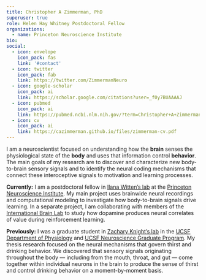 ```yaml
---
title: Christopher A Zimmerman, PhD
superuser: true
role: Helen Hay Whitney Postdoctoral Fellow
organizations:
  - name: Princeton Neuroscience Institute
bio:
social:
  - icon: envelope
    icon_pack: fas
    link: '#contact'
  - icon: twitter
    icon_pack: fab
    link: https://twitter.com/ZimmermanNeuro
  - icon: google-scholar
    icon_pack: ai
    link: https://scholar.google.com/citations?user=_f0y7BUAAAAJ
  - icon: pubmed
    icon_pack: ai
    link: https://pubmed.ncbi.nlm.nih.gov/?term=Christopher+A+Zimmerman&sort=date
  - icon: cv
    icon_pack: ai
    link: https://cazimmerman.github.io/files/zimmerman-cv.pdf
---
```


I am a neuroscientist focused on understanding how the <strong>brain</strong> senses the physiological state of the <strong>body</strong> and uses that information control <strong>behavior</strong>. The main goals of my research are to discover and characterize new body-to-brain sensory signals and to identify the neural coding mechanisms that connect these interoceptive signals to motivation and learning processes.

<strong>Currently:</strong> I am a postdoctoral fellow in <a href='https://www.wittenlab.org/' target='_blank'>Ilana Witten’s lab</a> at the <a href='https://pni.princeton.edu/' target='_blank'>Princeton Neuroscience Institute</a>. My main project uses brainwide neural recordings and computational modeling to investigate how body-to-brain signals drive learning. In a separate project, I am collaborating with members of the <a href='https://www.internationalbrainlab.com/' target='_blank'>International Brain Lab</a> to study how dopamine produces neural correlates of value during reinforcement learning.

<strong>Previously:</strong> I was a graduate student in <a href='https://knightlab.ucsf.edu/' target='_blank'>Zachary Knight’s lab</a> in the <a href='https://physiology.ucsf.edu' target='_blank'>UCSF Department of Physiology</a> and <a href='https://neurograd.ucsf.edu' target='_blank'>UCSF Neuroscience Graduate Program</a>. My thesis research focused on the neural mechanisms that govern thirst and drinking behavior. We discovered that sensory signals originating throughout the body — including from the mouth, throat, and gut — come together within individual neurons in the brain to produce the sense of thirst and control drinking behavior on a moment-by-moment basis.
